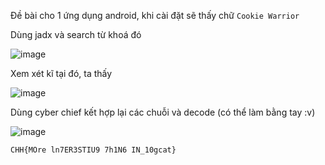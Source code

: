 Đề bài cho 1 ứng dụng android, khi cài đặt sẽ thấy chữ `Cookie Warrior`

Dùng jadx và search từ khoá đó

![image](https://github.com/lucthienphong1120/CookieArena-CTF/assets/90561566/9d9d4541-a7c6-452d-a21c-d0b579cdc241)

Xem xét kĩ tại đó, ta thấy

![image](https://github.com/lucthienphong1120/CookieArena-CTF/assets/90561566/bef1cf05-509e-4532-af4e-e0167908b6b6)

Dùng cyber chief kết hợp lại các chuỗi và decode (có thể làm bằng tay :v)

![image](https://github.com/lucthienphong1120/CookieArena-CTF/assets/90561566/97f31e74-4853-48a5-add8-845437783630)

```CHH{MOre ln7ER3STIU9 7h1N6 IN_10gcat}```
